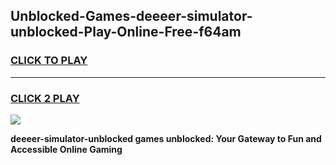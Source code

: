 
## Unblocked-Games-deeeer-simulator-unblocked-Play-Online-Free-f64am
<h3>
<a href="https://premium76.site?title=deeeer-simulator-unblocked&ref=26A">CLICK TO PLAY</a></h3>
<hr>

<h3>
<a href="https://premium76.site?title=deeeer-simulator-unblocked&ref=26A">CLICK 2 PLAY</a>
  
</h3>

<a href="https://premium76.site?title=deeeer-simulator-unblocked&ref=26A"><img src="https://clearcache.store/games.png"></a>


**deeeer-simulator-unblocked games unblocked: Your Gateway to Fun and Accessible Online Gaming**
